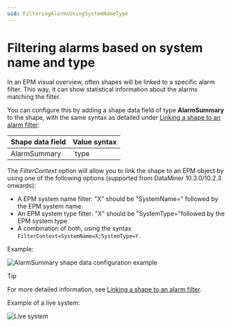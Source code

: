 ```yaml
---
uid: FilteringAlarmsUsingSystemNameType
---
```


# Filtering alarms based on system name and type

In an EPM visual overview, often shapes will be linked to a specific alarm filter. This way, it can show statistical information about the alarms matching the filter.

You can configure this by adding a shape data field of type **AlarmSummary** to the shape, with the same syntax as detailed under [Linking a shape to an alarm filter](xref:Linking_a_shape_to_an_alarm_filter):

| Shape data field | Value syntax                                                                          |
|------------------|---------------------------------------------------------------------------------------|
| AlarmSummary     | `type|sharedfiltername|ApplyLinkedViewServiceOrElementFilter|Alarm|FilterContext=X` |

The *FilterContext* option will allow you to link the shape to an EPM object by using one of the following options (supported from DataMiner 10.3.0/10.2.3 onwards):

- A EPM system name filter: "X" should be "SystemName=" followed by the EPM system name.
- An EPM system type filter: "X" should be "SystemType="followed by the EPM system type.
- A combination of both, using the syntax `FilterContext=SystemName=X;SystemType=Y`.

Example:

![AlarmSummary shape data configuration example](~/develop/images/EPM_filtering_alarms_example.png)

> [!TIP]
> For more detailed information, see [Linking a shape to an alarm filter](xref:Linking_a_shape_to_an_alarm_filter).

Example of a live system:

![Live system](~/develop/images/Filtering_alarms.png)
